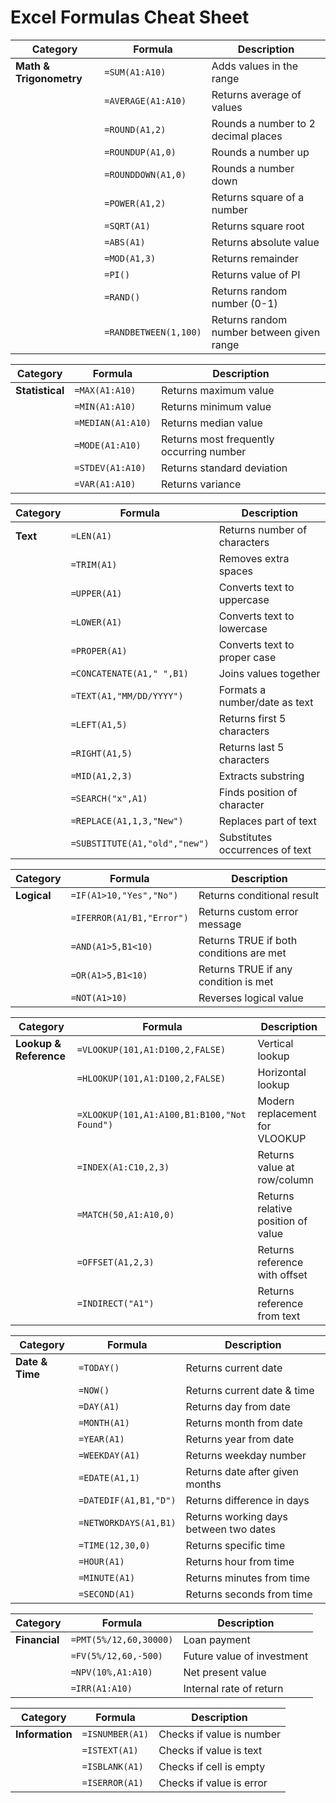 
# Excel Formulas Cheat Sheet

| Category | Formula | Description |
|----------|---------|-------------|
| **Math & Trigonometry** | `=SUM(A1:A10)` | Adds values in the range |
| | `=AVERAGE(A1:A10)` | Returns average of values |
| | `=ROUND(A1,2)` | Rounds a number to 2 decimal places |
| | `=ROUNDUP(A1,0)` | Rounds a number up |
| | `=ROUNDDOWN(A1,0)` | Rounds a number down |
| | `=POWER(A1,2)` | Returns square of a number |
| | `=SQRT(A1)` | Returns square root |
| | `=ABS(A1)` | Returns absolute value |
| | `=MOD(A1,3)` | Returns remainder |
| | `=PI()` | Returns value of PI |
| | `=RAND()` | Returns random number (0-1) |
| | `=RANDBETWEEN(1,100)` | Returns random number between given range |

| Category | Formula | Description |
|----------|---------|-------------|
| **Statistical** | `=MAX(A1:A10)` | Returns maximum value |
| | `=MIN(A1:A10)` | Returns minimum value |
| | `=MEDIAN(A1:A10)` | Returns median value |
| | `=MODE(A1:A10)` | Returns most frequently occurring number |
| | `=STDEV(A1:A10)` | Returns standard deviation |
| | `=VAR(A1:A10)` | Returns variance |

| Category | Formula | Description |
|----------|---------|-------------|
| **Text** | `=LEN(A1)` | Returns number of characters |
| | `=TRIM(A1)` | Removes extra spaces |
| | `=UPPER(A1)` | Converts text to uppercase |
| | `=LOWER(A1)` | Converts text to lowercase |
| | `=PROPER(A1)` | Converts text to proper case |
| | `=CONCATENATE(A1," ",B1)` | Joins values together |
| | `=TEXT(A1,"MM/DD/YYYY")` | Formats a number/date as text |
| | `=LEFT(A1,5)` | Returns first 5 characters |
| | `=RIGHT(A1,5)` | Returns last 5 characters |
| | `=MID(A1,2,3)` | Extracts substring |
| | `=SEARCH("x",A1)` | Finds position of character |
| | `=REPLACE(A1,1,3,"New")` | Replaces part of text |
| | `=SUBSTITUTE(A1,"old","new")` | Substitutes occurrences of text |

| Category | Formula | Description |
|----------|---------|-------------|
| **Logical** | `=IF(A1>10,"Yes","No")` | Returns conditional result |
| | `=IFERROR(A1/B1,"Error")` | Returns custom error message |
| | `=AND(A1>5,B1<10)` | Returns TRUE if both conditions are met |
| | `=OR(A1>5,B1<10)` | Returns TRUE if any condition is met |
| | `=NOT(A1>10)` | Reverses logical value |

| Category | Formula | Description |
|----------|---------|-------------|
| **Lookup & Reference** | `=VLOOKUP(101,A1:D100,2,FALSE)` | Vertical lookup |
| | `=HLOOKUP(101,A1:D100,2,FALSE)` | Horizontal lookup |
| | `=XLOOKUP(101,A1:A100,B1:B100,"Not Found")` | Modern replacement for VLOOKUP |
| | `=INDEX(A1:C10,2,3)` | Returns value at row/column |
| | `=MATCH(50,A1:A10,0)` | Returns relative position of value |
| | `=OFFSET(A1,2,3)` | Returns reference with offset |
| | `=INDIRECT("A1")` | Returns reference from text |

| Category | Formula | Description |
|----------|---------|-------------|
| **Date & Time** | `=TODAY()` | Returns current date |
| | `=NOW()` | Returns current date & time |
| | `=DAY(A1)` | Returns day from date |
| | `=MONTH(A1)` | Returns month from date |
| | `=YEAR(A1)` | Returns year from date |
| | `=WEEKDAY(A1)` | Returns weekday number |
| | `=EDATE(A1,1)` | Returns date after given months |
| | `=DATEDIF(A1,B1,"D")` | Returns difference in days |
| | `=NETWORKDAYS(A1,B1)` | Returns working days between two dates |
| | `=TIME(12,30,0)` | Returns specific time |
| | `=HOUR(A1)` | Returns hour from time |
| | `=MINUTE(A1)` | Returns minutes from time |
| | `=SECOND(A1)` | Returns seconds from time |

| Category | Formula | Description |
|----------|---------|-------------|
| **Financial** | `=PMT(5%/12,60,30000)` | Loan payment |
| | `=FV(5%/12,60,-500)` | Future value of investment |
| | `=NPV(10%,A1:A10)` | Net present value |
| | `=IRR(A1:A10)` | Internal rate of return |

| Category | Formula | Description |
|----------|---------|-------------|
| **Information** | `=ISNUMBER(A1)` | Checks if value is number |
| | `=ISTEXT(A1)` | Checks if value is text |
| | `=ISBLANK(A1)` | Checks if cell is empty |
| | `=ISERROR(A1)` | Checks if value is error |
